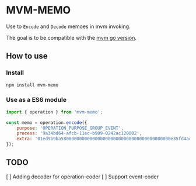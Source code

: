 # MVM-MEMO

Use to `Encode` and `Decode` memoes in mvm invoking.

The goal is to be compatible with the [mvm go version](https://github.com/MixinNetwork/trusted-group/tree/master/mvm/encoding).

## How to use

### Install

```bash
npm install mvm-memo
```

### Use as a ES6 module

```javascript
import { operation } from 'mvm-memo';

const memo = operation.encode({
    purpose: 'OPERATION_PURPOSE_GROUP_EVENT',
    process: '9a34bd64-afcb-11ec-b909-0242ac120002',
    extra: '01ed9b9ba580000000000000000000000000000000000000000e35fd4acef14e2b00b9d0cd000000000000000000000000',
});
```

## TODO

[ ] Adding decoder for operation-coder
[ ] Support event-coder
